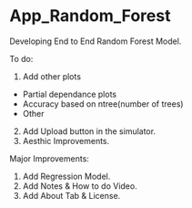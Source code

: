 App_Random_Forest
=================
Developing End to End Random Forest Model.

To do:
1. Add other plots
  - Partial dependance plots
  - Accuracy based on ntree(number of trees)
  - Other
2. Add Upload button in the simulator.
3. Aesthic Improvements.

Major Improvements:
1. Add Regression Model.
2. Add Notes & How to do Video.
3. Add About Tab & License.

